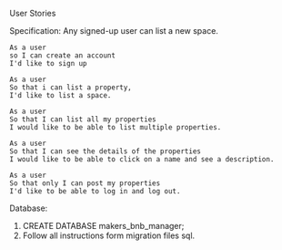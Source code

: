 User Stories

Specification: Any signed-up user can list a new space.

```
As a user
so I can create an account
I'd like to sign up
```

```
As a user
So that i can list a property,
I'd like to list a space.
```

```
As a user
So that I can list all my properties
I would like to be able to list multiple properties.
```

```
As a user
So that I can see the details of the properties
I would like to be able to click on a name and see a description.
```

```
As a user
So that only I can post my properties
I'd like to be able to log in and log out.
```

Database:
1. CREATE DATABASE makers_bnb_manager;
2. Follow all instructions form migration files sql.
